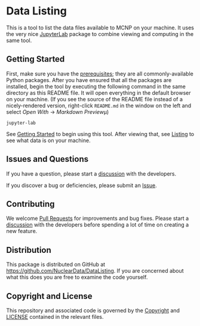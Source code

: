 # Data Listing
This is a tool to list the data files available to MCNP on your machine. It uses the very nice [JupyterLab](https://jupyter.org) package to combine viewing and computing in the same tool.

## Getting Started
First, make sure you have the [prerequisites](Requirements.ipynb); they are all commonly-available Python packages. After you have ensured that all the packages are installed, begin the tool by executing the following command in the same directory as this README file. It will open everything in the default browser on your machine. (If you see the source of the README file instead of a nicely-rendered version, right-click `README.md` in the window on the left and select *Open With* -> *Markdown Preview*µ)
```shell
jupyter-lab
```


See [Getting Started](GettingStarted.ipynb) to begin using this tool. After viewing that, see [Listing](Listing.md) to see what data is on your machine.

## Issues and Questions
If you have a question, please start a [discussion](https://github.com/NuclearData/DataListing/discussions/) with the developers.

If you discover a bug or deficiencies, please submit an [Issue](https://github.com/NuclearData/DataListing/issues).

## Contributing
We welcome [Pull Requests](https://github.com/NuclearData/DataListing/pulls) for improvements and bug fixes. Please start a [discussion](https://github.com/NuclearData/DataListing/discussions) with the developers before spending a lot of time on creating a new feature.

## Distribution
This package is distributed on GitHub at <https://github.com/NuclearData/DataListing>.
If you are concerned about what this does you are free to examine the code yourself.

## Copyright and License
This repository and associated code is governed by the [Copyright](Copyright) and [LICENSE](LICENSE) contained in the relevant files.
